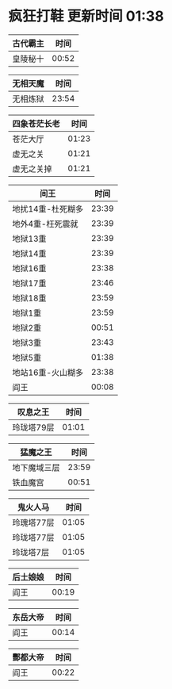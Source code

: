 # 疯狂打鞋 更新时间 01:38

| 古代霸主   | 时间    |
|--------|-------|
| 皇陵秘十 | 00:52 |

| 无相天魔   | 时间    |
|--------|-------|
| 无相炼狱 | 23:54 |

| 四象苍茫长老   | 时间    |
|--------|-------|
| 苍茫大厅 | 01:23 |
| 虚无之关 | 01:21 |
| 虚无之关掉 | 01:21 |

| 间王   | 时间    |
|--------|-------|
| 地扰14重-杜死糊多 | 23:39 |
| 地外4重-枉死震就 | 23:39 |
| 地狱13重 | 23:39 |
| 地狱14重 | 23:39 |
| 地狱16重 | 23:38 |
| 地狱17重 | 23:46 |
| 地狱18重 | 23:59 |
| 地狱1重 | 23:59 |
| 地狱2重 | 00:51 |
| 地狱3重 | 23:43 |
| 地狱5重 | 01:38 |
| 地站16重-火山糊多 | 23:38 |
| 阎王 | 00:08 |

| 叹息之王   | 时间    |
|--------|-------|
| 玲珑塔79层 | 01:01 |

| 猛魔之王   | 时间    |
|--------|-------|
| 地下魔域三层 | 23:59 |
| 铁血魔宫 | 00:51 |

| 鬼火人马   | 时间    |
|--------|-------|
| 玲瑰塔77层 | 01:05 |
| 玲珑塔77层 | 01:05 |
| 玲珑塔7层 | 01:05 |

| 后土娘娘   | 时间    |
|--------|-------|
| 阎王 | 00:19 |

| 东岳大帝   | 时间    |
|--------|-------|
| 阎王 | 00:14 |

| 酆都大帝   | 时间    |
|--------|-------|
| 阎王 | 00:22 |